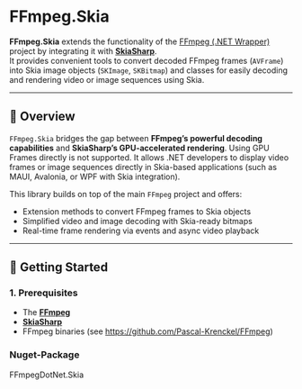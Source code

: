 ﻿# FFmpeg.Skia

**FFmpeg.Skia** extends the functionality of the [FFmpeg (.NET Wrapper)](../FFmpeg) project by integrating it with **[SkiaSharp](https://github.com/mono/SkiaSharp)**.  
It provides convenient tools to convert decoded FFmpeg frames (`AVFrame`) into Skia image objects (`SKImage`, `SKBitmap`) and classes for easily decoding and rendering video or image sequences using Skia.

---

## 📖 Overview

`FFmpeg.Skia` bridges the gap between **FFmpeg’s powerful decoding capabilities** and **SkiaSharp’s GPU-accelerated rendering**.
Using GPU Frames directly is not supported.
It allows .NET developers to display video frames or image sequences directly in Skia-based applications (such as MAUI, Avalonia, or WPF with Skia integration).

This library builds on top of the main `FFmpeg` project and offers:

- Extension methods to convert FFmpeg frames to Skia objects  
- Simplified video and image decoding with Skia-ready bitmaps  
- Real-time frame rendering via events and async video playback  

---

## 🚀 Getting Started

### 1. Prerequisites

- The [**FFmpeg**](https://www.nuget.org/packages/FFmpegDotNet)
- [**SkiaSharp**](https://www.nuget.org/packages/SkiaSharp/)
- FFmpeg binaries (see https://github.com/Pascal-Krenckel/FFmpeg)


### Nuget-Package

FFmpegDotNet.Skia